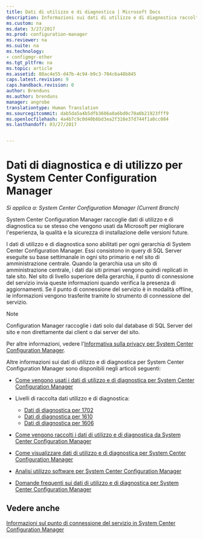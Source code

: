 ```yaml
---
title: Dati di utilizzo e di diagnostica | Microsoft Docs
description: Informazioni sui dati di utilizzo e di diagnostica raccolti da System Center Configuration Manager.
ms.custom: na
ms.date: 3/27/2017
ms.prod: configuration-manager
ms.reviewer: na
ms.suite: na
ms.technology:
- configmgr-other
ms.tgt_pltfrm: na
ms.topic: article
ms.assetid: 88ac4e55-d47b-4c94-b9c3-704c6a48b845
caps.latest.revision: 9
caps.handback.revision: 0
author: Brenduns
ms.author: brenduns
manager: angrobe
translationtype: Human Translation
ms.sourcegitcommit: dab5da5a4b5dfb3606a8a6bd0c70a0b21923fff9
ms.openlocfilehash: 4a4b7c9c0d40b6bd3ea2f318e37d744f1a0cc084
ms.lasthandoff: 03/27/2017


---
```

# <a name="diagnostics-and-usage-data-for-system-center-configuration-manager"></a>Dati di diagnostica e di utilizzo per System Center Configuration Manager

*Si applica a: System Center Configuration Manager (Current Branch)*

System Center Configuration Manager raccoglie dati di utilizzo e di diagnostica su se stesso che vengono usati da Microsoft per migliorare l'esperienza, la qualità e la sicurezza di installazione delle versioni future.  

 I dati di utilizzo e di diagnostica sono abilitati per ogni gerarchia di System Center Configuration Manager. Essi consistono in query di SQL Server eseguite su base settimanale in ogni sito primario e nel sito di amministrazione centrale. Quando la gerarchia usa un sito di amministrazione centrale, i dati dai siti primari vengono quindi replicati in tale sito. Nel sito di livello superiore della gerarchia, il punto di connessione del servizio invia queste informazioni quando verifica la presenza di aggiornamenti. Se il punto di connessione del servizio è in modalità offline, le informazioni vengono trasferite tramite lo strumento di connessione del servizio.  

> [!NOTE]  
>  Configuration Manager raccoglie i dati solo dal database di SQL Server del sito e non direttamente dai client o dai server del sito.  

 Per altre informazioni, vedere l'[Informativa sulla privacy per System Center Configuration Manager](http://go.microsoft.com/fwlink/?LinkID=626527).  

 Altre informazioni sui dati di utilizzo e di diagnostica per System Center Configuration Manager sono disponibili negli articoli seguenti:  

-   [Come vengono usati i dati di utilizzo e di diagnostica per System Center Configuration Manager](../../../core/plan-design/diagnostics/how-diagnostics-and-usage-data-is-used.md)  

-   Livelli di raccolta dati utilizzo e di diagnostica:
    - [Dati di diagnostica per 1702](/sccm/core/plan-design/diagnostics/levels-of-diagnostic-usage-data-collection-1702)      
    - [Dati di diagnostica per 1610](/sccm/core/plan-design/diagnostics/levels-of-diagnostic-usage-data-collection-1610)  
    - [Dati di diagnostica per 1606](/sccm/core/plan-design/diagnostics/levels-of-diagnostic-usage-data-collection-1606)    

<!--
    - [Diagnostic data for 1602](/sccm/core/plan-design/diagnostics/levels-of-diagnostic-usage-data-collection-1602)
    - [Diagnostic data for  1511](/sccm/core/plan-design/diagnostics/levels-of-diagnostic-usage-data-collection-1511)
-->

-   [Come vengono raccolti i dati di utilizzo e di diagnostica da System Center Configuration Manager](../../../core/plan-design/diagnostics/how-diagnostics-and-usage-data-is-collected.md)  

-   [Come visualizzare dati di utilizzo e di diagnostica per System Center Configuration Manager](../../../core/plan-design/diagnostics/view-diagnostics-and-usage-data.md)  

-   [Analisi utilizzo software per System Center Configuration Manager](../../../core/plan-design/diagnostics/customer-experience-improvement-program-ceip.md)  

-   [Domande frequenti sui dati di utilizzo e di diagnostica per System Center Configuration Manager](../../../core/understand/frequently-asked-questions-about-diagnostics-and-usage-data.md)  

## <a name="see-also"></a>Vedere anche  
 [Informazioni sul punto di connessione del servizio in System Center Configuration Manager](../../../core/servers/deploy/configure/about-the-service-connection-point.md)

